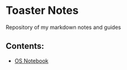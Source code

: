 # Toaster Notes
Repository of my markdown notes and guides

## Contents:
* [OS Notebook](os/README.md)
